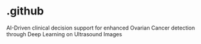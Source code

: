 # .github
AI-Driven clinical decision support for enhanced Ovarian Cancer detection through Deep Learning on Ultrasound Images

